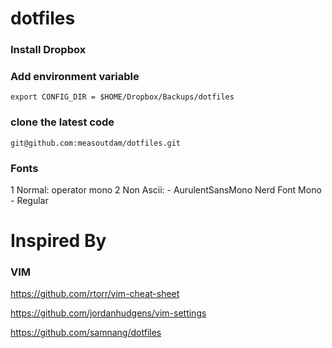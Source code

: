 # dotfiles

### Install Dropbox

### Add environment variable
```
export CONFIG_DIR = $HOME/Dropbox/Backups/dotfiles
```
### clone the latest code

```
git@github.com:measoutdam/dotfiles.git
````
### Fonts
 1 Normal: operator mono
 2 Non Ascii:
    - AurulentSansMono Nerd Font Mono - Regular
# Inspired By
### VIM
https://github.com/rtorr/vim-cheat-sheet

https://github.com/jordanhudgens/vim-settings

https://github.com/samnang/dotfiles
